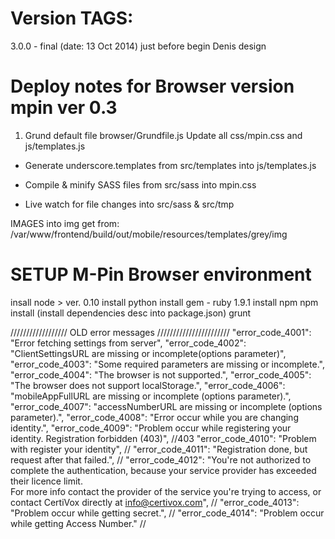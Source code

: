 Version TAGS:
===================================
3.0.0 - final (date: 13 Oct 2014)
  just before begin Denis design



Deploy notes for Browser version mpin ver 0.3
====================================

1. Grund default file browser/Grundfile.js 
   Update all css/mpin.css and js/templates.js
  
  - Generate underscore.templates from src/templates into js/templates.js
  
  - Compile & minify SASS files from src/sass into mpin.css

  - Live watch for file changes into src/sass & src/tmp


IMAGES into img get from: 
 /var/www/frontend/build/out/mobile/resources/templates/grey/img

SETUP M-Pin Browser environment
==================================

insall node  > ver. 0.10
install python
install gem - ruby 1.9.1
install npm
npm install (install dependencies desc into package.json) grunt









////////////////// OLD error messages ///////////////////////
		"error_code_4001": "Error fetching settings from server",
		"error_code_4002": "ClientSettingsURL are missing or incomplete(options parameter)",
		"error_code_4003": "Some required parameters are missing or incomplete.",
		"error_code_4004": "The browser is not supported.",
		"error_code_4005": "The browser does not support localStorage.",
		"error_code_4006": "mobileAppFullURL are missing or incomplete (options parameter).",
		"error_code_4007": "accessNumberURL are missing or incomplete (options parameter).",
		"error_code_4008": "Error occur while you are changing identity.",
		"error_code_4009": "Problem occur while registering your identity. Registration forbidden (403)", //403
		"error_code_4010": "Problem with register your identity", //
		"error_code_4011": "Registration done, but request after that failed.", //
		"error_code_4012": "You're not authorized to complete the authentication, because your service provider has exceeded their licence limit.<br />For more info contact the provider of the service you're trying to access, or contact CertiVox directly at <a href='mailto:info@certivox.com'>info@certivox.com</a>",  //
		"error_code_4013": "Problem occur while getting secret.",  //
		"error_code_4014": "Problem occur while getting Access Number."  //

